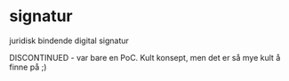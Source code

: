 # signatur
juridisk bindende digital signatur

DISCONTINUED - var bare en PoC. Kult konsept, men det er så mye kult å finne på ;)
